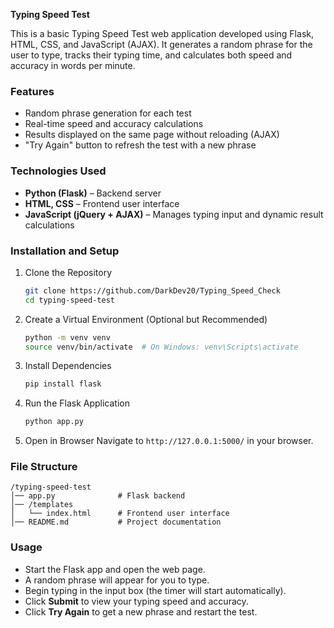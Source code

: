 **Typing Speed Test**

This is a basic Typing Speed Test web application developed using Flask, HTML, CSS, and JavaScript (AJAX). It generates a random phrase for the user to type, tracks their typing time, and calculates both speed and accuracy in words per minute.

### Features
- Random phrase generation for each test
- Real-time speed and accuracy calculations
- Results displayed on the same page without reloading (AJAX)
- "Try Again" button to refresh the test with a new phrase

### Technologies Used
- **Python (Flask)** – Backend server
- **HTML, CSS** – Frontend user interface
- **JavaScript (jQuery + AJAX)** – Manages typing input and dynamic result calculations

### Installation and Setup
1. Clone the Repository
   ```bash
   git clone https://github.com/DarkDev20/Typing_Speed_Check
   cd typing-speed-test
   ```

2. Create a Virtual Environment (Optional but Recommended)
   ```bash
   python -m venv venv
   source venv/bin/activate  # On Windows: venv\Scripts\activate
   ```

3. Install Dependencies
   ```bash
   pip install flask
   ```

4. Run the Flask Application
   ```bash
   python app.py
   ```

5. Open in Browser
   Navigate to `http://127.0.0.1:5000/` in your browser.

### File Structure
```
/typing-speed-test
│── app.py              # Flask backend
│── /templates
│   └── index.html      # Frontend user interface
│── README.md           # Project documentation
```

### Usage
- Start the Flask app and open the web page.
- A random phrase will appear for you to type.
- Begin typing in the input box (the timer will start automatically).
- Click **Submit** to view your typing speed and accuracy.
- Click **Try Again** to get a new phrase and restart the test.

